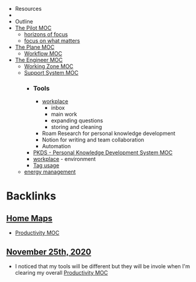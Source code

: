 - Resources
- 
- Outline
- [The Pilot MOC](<The Pilot MOC.md>)
    - [horizons of focus](<horizons of focus.md>)
    - [focus on what matters](<focus on what matters.md>)
- [The Plane MOC](<The Plane MOC.md>)
    - [Workflow MOC](<Workflow MOC.md>)
- [The Engineer MOC](<The Engineer MOC.md>)
    - [Working Zone MOC](<Working Zone MOC.md>)
    - [Support System MOC](<Support System MOC.md>)
        - ### Tools
            - [workplace](<workplace.md>)
                - inbox
                - main work
                - expanding questions 
                - storing and cleaning
            - Roam Research for personal knowledge development
            - Notion for writing and team collaboration
            - Automation
        - [PKDS - Personal Knowledge Development System MOC](<PKDS - Personal Knowledge Development System MOC.md>)
        - [workplace](<workplace.md>) - environment
        - [Tag usage](<Tag usage.md>)
    - [energy management](<energy management.md>)

# Backlinks
## [Home Maps](<Home Maps.md>)
- [Productivity MOC](<Productivity MOC.md>)

## [November 25th, 2020](<November 25th, 2020.md>)
- I noticed that my tools will be different but they will be invole when I'm clearing my overall [Productivity MOC](<Productivity MOC.md>)

